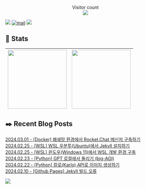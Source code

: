 
<p align="center">
    Visitor count<br>
    <img src="https://profile-counter.glitch.me/JaehyoJJAng/count.svg" />
</p>

[<img src="https://img.shields.io/badge/My BLOG-%23009639?style=for-the-badge&logo=Bloglovin&logoColor=white">][blog] [![mail](https://img.shields.io/badge/MAIL-Aff230?style=for-the-badge&logo=GMAIL&logoColor=%23000005)](mailto:yshrim12@naver.com) [<img src="https://img.shields.io/badge/jaehyo-7289da?style=for-the-badge&logo=DISCORD&logoColor=fff">][discord]

[blog]: https://jaehyojjang.github.io
[discord]: https://discord.gg/rm2y7rZmBS

## 💜 Stats

| [<img src="https://github-readme-stats.vercel.app/api?username=JaehyoJJAng&theme=onedark&hide_border=true&count_private=true" height="185" />](https://github.com/anuraghazra/github-readme-stats) |[<img src="https://streak-stats.demolab.com/?user=JaehyoJJAng&theme=dark" height="185" />](https://git.io/streak-stats)
| ------ | ------ |

## ✒️ Recent Blog Posts
[2024.03.01 - [Docker] 폐쇄망 환경에서 Rocket.Chat 메신저 구축하기](https://JaehyoJJAng.github.io/docker-images/rocket-chat/) <br/>
[2024.02.25 - [WSL] WSL 우분투(Ubuntu)에서 Jekyll 설치하기](https://JaehyoJJAng.github.io/wsl/wsl-ubuntu-jekyll-install/) <br/>
[2024.02.25 - [WSL] 윈도우(Windows 11)에서 WSL 개발 환경 구축](https://JaehyoJJAng.github.io/wsl/wsl-ubuntu-install/) <br/>
[2024.02.23 - [Python] GPT 로컬에서 돌리기 (big-AGI)](https://JaehyoJJAng.github.io/docker-images/big-agi/) <br/>
[2024.02.22 - [Python] 칼로(Karlo) API로 이미지 생성하기](https://JaehyoJJAng.github.io/python/kakao-carlo/) <br/>
[2024.02.10 - [Github Pages] Jekyll 빌드 오류](https://JaehyoJJAng.github.io/troubleshooting/jekyll-deploy-error/) <br/>


<img src="https://img.shields.io/badge/최근%20배포일-2024/05/04_00:19-%23121212?style=flat">